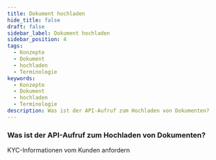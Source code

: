 ```yaml
---
title: Dokument hochladen
hide_title: false
draft: false
sidebar_label: Dokument hochladen
sidebar_position: 4
tags:
  - Konzepte
  - Dokument
  - hochladen
  - Terminologie
keywords:
  - Konzepte
  - Dokument
  - hochladen
  - Terminologie
description: Was ist der API-Aufruf zum Hochladen von Dokumenten?
---
```


### Was ist der API-Aufruf zum Hochladen von Dokumenten?

KYC-Informationen vom Kunden anfordern
